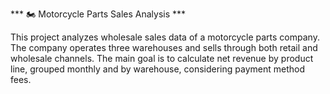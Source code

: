 *** 🏍️ Motorcycle Parts Sales Analysis ***

This project analyzes wholesale sales data of a motorcycle parts company.
The company operates three warehouses and sells through both retail and wholesale channels.
The main goal is to calculate net revenue by product line, grouped monthly and by warehouse, considering payment method fees.
